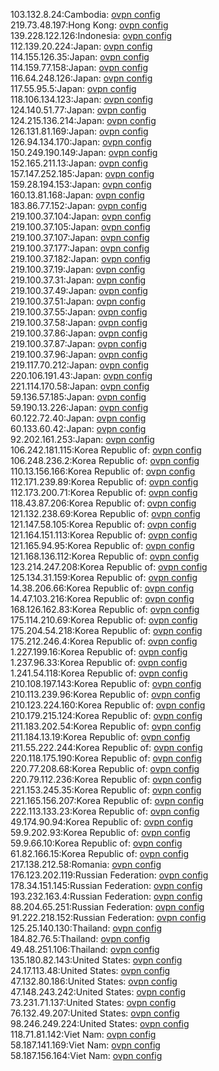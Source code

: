 103.132.8.24:Cambodia: [ovpn config](vpn/103_132_8_24.ovpn)  
219.73.48.197:Hong Kong: [ovpn config](vpn/219_73_48_197.ovpn)  
139.228.122.126:Indonesia: [ovpn config](vpn/139_228_122_126.ovpn)  
112.139.20.224:Japan: [ovpn config](vpn/112_139_20_224.ovpn)  
114.155.126.35:Japan: [ovpn config](vpn/114_155_126_35.ovpn)  
114.159.77.158:Japan: [ovpn config](vpn/114_159_77_158.ovpn)  
116.64.248.126:Japan: [ovpn config](vpn/116_64_248_126.ovpn)  
117.55.95.5:Japan: [ovpn config](vpn/117_55_95_5.ovpn)  
118.106.134.123:Japan: [ovpn config](vpn/118_106_134_123.ovpn)  
124.140.51.77:Japan: [ovpn config](vpn/124_140_51_77.ovpn)  
124.215.136.214:Japan: [ovpn config](vpn/124_215_136_214.ovpn)  
126.131.81.169:Japan: [ovpn config](vpn/126_131_81_169.ovpn)  
126.94.134.170:Japan: [ovpn config](vpn/126_94_134_170.ovpn)  
150.249.190.149:Japan: [ovpn config](vpn/150_249_190_149.ovpn)  
152.165.211.13:Japan: [ovpn config](vpn/152_165_211_13.ovpn)  
157.147.252.185:Japan: [ovpn config](vpn/157_147_252_185.ovpn)  
159.28.194.153:Japan: [ovpn config](vpn/159_28_194_153.ovpn)  
160.13.81.168:Japan: [ovpn config](vpn/160_13_81_168.ovpn)  
183.86.77.152:Japan: [ovpn config](vpn/183_86_77_152.ovpn)  
219.100.37.104:Japan: [ovpn config](vpn/219_100_37_104.ovpn)  
219.100.37.105:Japan: [ovpn config](vpn/219_100_37_105.ovpn)  
219.100.37.107:Japan: [ovpn config](vpn/219_100_37_107.ovpn)  
219.100.37.177:Japan: [ovpn config](vpn/219_100_37_177.ovpn)  
219.100.37.182:Japan: [ovpn config](vpn/219_100_37_182.ovpn)  
219.100.37.19:Japan: [ovpn config](vpn/219_100_37_19.ovpn)  
219.100.37.31:Japan: [ovpn config](vpn/219_100_37_31.ovpn)  
219.100.37.49:Japan: [ovpn config](vpn/219_100_37_49.ovpn)  
219.100.37.51:Japan: [ovpn config](vpn/219_100_37_51.ovpn)  
219.100.37.55:Japan: [ovpn config](vpn/219_100_37_55.ovpn)  
219.100.37.58:Japan: [ovpn config](vpn/219_100_37_58.ovpn)  
219.100.37.86:Japan: [ovpn config](vpn/219_100_37_86.ovpn)  
219.100.37.87:Japan: [ovpn config](vpn/219_100_37_87.ovpn)  
219.100.37.96:Japan: [ovpn config](vpn/219_100_37_96.ovpn)  
219.117.70.212:Japan: [ovpn config](vpn/219_117_70_212.ovpn)  
220.106.191.43:Japan: [ovpn config](vpn/220_106_191_43.ovpn)  
221.114.170.58:Japan: [ovpn config](vpn/221_114_170_58.ovpn)  
59.136.57.185:Japan: [ovpn config](vpn/59_136_57_185.ovpn)  
59.190.13.226:Japan: [ovpn config](vpn/59_190_13_226.ovpn)  
60.122.72.40:Japan: [ovpn config](vpn/60_122_72_40.ovpn)  
60.133.60.42:Japan: [ovpn config](vpn/60_133_60_42.ovpn)  
92.202.161.253:Japan: [ovpn config](vpn/92_202_161_253.ovpn)  
106.242.181.115:Korea Republic of: [ovpn config](vpn/106_242_181_115.ovpn)  
106.248.236.2:Korea Republic of: [ovpn config](vpn/106_248_236_2.ovpn)  
110.13.156.166:Korea Republic of: [ovpn config](vpn/110_13_156_166.ovpn)  
112.171.239.89:Korea Republic of: [ovpn config](vpn/112_171_239_89.ovpn)  
112.173.200.71:Korea Republic of: [ovpn config](vpn/112_173_200_71.ovpn)  
118.43.87.206:Korea Republic of: [ovpn config](vpn/118_43_87_206.ovpn)  
121.132.238.69:Korea Republic of: [ovpn config](vpn/121_132_238_69.ovpn)  
121.147.58.105:Korea Republic of: [ovpn config](vpn/121_147_58_105.ovpn)  
121.164.151.113:Korea Republic of: [ovpn config](vpn/121_164_151_113.ovpn)  
121.165.94.95:Korea Republic of: [ovpn config](vpn/121_165_94_95.ovpn)  
121.168.136.112:Korea Republic of: [ovpn config](vpn/121_168_136_112.ovpn)  
123.214.247.208:Korea Republic of: [ovpn config](vpn/123_214_247_208.ovpn)  
125.134.31.159:Korea Republic of: [ovpn config](vpn/125_134_31_159.ovpn)  
14.38.206.66:Korea Republic of: [ovpn config](vpn/14_38_206_66.ovpn)  
14.47.103.216:Korea Republic of: [ovpn config](vpn/14_47_103_216.ovpn)  
168.126.162.83:Korea Republic of: [ovpn config](vpn/168_126_162_83.ovpn)  
175.114.210.69:Korea Republic of: [ovpn config](vpn/175_114_210_69.ovpn)  
175.204.54.218:Korea Republic of: [ovpn config](vpn/175_204_54_218.ovpn)  
175.212.246.4:Korea Republic of: [ovpn config](vpn/175_212_246_4.ovpn)  
1.227.199.16:Korea Republic of: [ovpn config](vpn/1_227_199_16.ovpn)  
1.237.96.33:Korea Republic of: [ovpn config](vpn/1_237_96_33.ovpn)  
1.241.54.118:Korea Republic of: [ovpn config](vpn/1_241_54_118.ovpn)  
210.108.197.143:Korea Republic of: [ovpn config](vpn/210_108_197_143.ovpn)  
210.113.239.96:Korea Republic of: [ovpn config](vpn/210_113_239_96.ovpn)  
210.123.224.160:Korea Republic of: [ovpn config](vpn/210_123_224_160.ovpn)  
210.179.215.124:Korea Republic of: [ovpn config](vpn/210_179_215_124.ovpn)  
211.183.202.54:Korea Republic of: [ovpn config](vpn/211_183_202_54.ovpn)  
211.184.13.19:Korea Republic of: [ovpn config](vpn/211_184_13_19.ovpn)  
211.55.222.244:Korea Republic of: [ovpn config](vpn/211_55_222_244.ovpn)  
220.118.175.190:Korea Republic of: [ovpn config](vpn/220_118_175_190.ovpn)  
220.77.208.68:Korea Republic of: [ovpn config](vpn/220_77_208_68.ovpn)  
220.79.112.236:Korea Republic of: [ovpn config](vpn/220_79_112_236.ovpn)  
221.153.245.35:Korea Republic of: [ovpn config](vpn/221_153_245_35.ovpn)  
221.165.156.207:Korea Republic of: [ovpn config](vpn/221_165_156_207.ovpn)  
222.113.133.23:Korea Republic of: [ovpn config](vpn/222_113_133_23.ovpn)  
49.174.90.94:Korea Republic of: [ovpn config](vpn/49_174_90_94.ovpn)  
59.9.202.93:Korea Republic of: [ovpn config](vpn/59_9_202_93.ovpn)  
59.9.66.10:Korea Republic of: [ovpn config](vpn/59_9_66_10.ovpn)  
61.82.166.15:Korea Republic of: [ovpn config](vpn/61_82_166_15.ovpn)  
217.138.212.58:Romania: [ovpn config](vpn/217_138_212_58.ovpn)  
176.123.202.119:Russian Federation: [ovpn config](vpn/176_123_202_119.ovpn)  
178.34.151.145:Russian Federation: [ovpn config](vpn/178_34_151_145.ovpn)  
193.232.163.4:Russian Federation: [ovpn config](vpn/193_232_163_4.ovpn)  
88.204.65.251:Russian Federation: [ovpn config](vpn/88_204_65_251.ovpn)  
91.222.218.152:Russian Federation: [ovpn config](vpn/91_222_218_152.ovpn)  
125.25.140.130:Thailand: [ovpn config](vpn/125_25_140_130.ovpn)  
184.82.76.5:Thailand: [ovpn config](vpn/184_82_76_5.ovpn)  
49.48.251.106:Thailand: [ovpn config](vpn/49_48_251_106.ovpn)  
135.180.82.143:United States: [ovpn config](vpn/135_180_82_143.ovpn)  
24.17.113.48:United States: [ovpn config](vpn/24_17_113_48.ovpn)  
47.132.80.186:United States: [ovpn config](vpn/47_132_80_186.ovpn)  
47.148.243.242:United States: [ovpn config](vpn/47_148_243_242.ovpn)  
73.231.71.137:United States: [ovpn config](vpn/73_231_71_137.ovpn)  
76.132.49.207:United States: [ovpn config](vpn/76_132_49_207.ovpn)  
98.246.249.224:United States: [ovpn config](vpn/98_246_249_224.ovpn)  
118.71.81.142:Viet Nam: [ovpn config](vpn/118_71_81_142.ovpn)  
58.187.141.169:Viet Nam: [ovpn config](vpn/58_187_141_169.ovpn)  
58.187.156.164:Viet Nam: [ovpn config](vpn/58_187_156_164.ovpn)  
